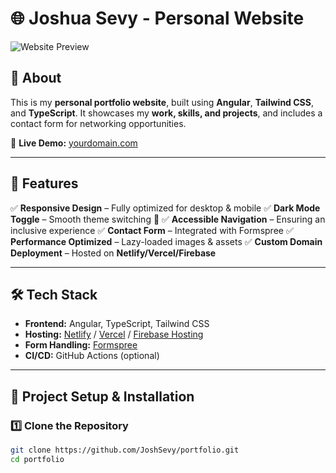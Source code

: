 # 🌐 Joshua Sevy - Personal Website

![Website Preview](assets/website-preview.png) <!-- Optional: Add a screenshot -->

## 📝 About
This is my **personal portfolio website**, built using **Angular**, **Tailwind CSS**, and **TypeScript**. It showcases my **work, skills, and projects**, and includes a contact form for networking opportunities.

🚀 **Live Demo:** [yourdomain.com](https://yourdomain.com)

---

## 🎯 Features
✅ **Responsive Design** – Fully optimized for desktop & mobile
✅ **Dark Mode Toggle** – Smooth theme switching 🌙
✅ **Accessible Navigation** – Ensuring an inclusive experience
✅ **Contact Form** – Integrated with Formspree
✅ **Performance Optimized** – Lazy-loaded images & assets
✅ **Custom Domain Deployment** – Hosted on **Netlify/Vercel/Firebase**

---

## 🛠️ Tech Stack
- **Frontend:** Angular, TypeScript, Tailwind CSS
- **Hosting:** [Netlify](https://www.netlify.com/) / [Vercel](https://vercel.com/) / [Firebase Hosting](https://firebase.google.com/docs/hosting)
- **Form Handling:** [Formspree](https://formspree.io/)
- **CI/CD:** GitHub Actions (optional)

---

## 📂 Project Setup & Installation
### 1️⃣ Clone the Repository
```sh
git clone https://github.com/JoshSevy/portfolio.git
cd portfolio
